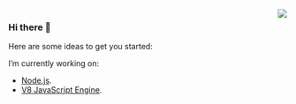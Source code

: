 <img align="right" src="https://github-readme-stats.vercel.app/api?username=waelsy123&&show_icons=true&theme=github" />

### Hi there 👋

Here are some ideas to get you started:

I’m currently working on: 
- [Node.js](https://github.com/nodejs/node).
- [V8 JavaScript Engine](https://github.com/v8/v8).
